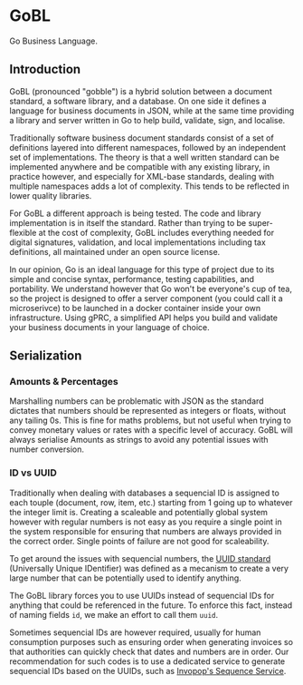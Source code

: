 # GoBL

Go Business Language. 

## Introduction

GoBL (pronounced "gobble") is a hybrid solution between a document standard, a software library, and a database. On one side it defines a language for business documents in JSON, while at the same time providing a library and server written in Go to help build, validate, sign, and localise.

Traditionally software business document standards consist of a set of definitions layered into different namespaces, followed by an independent set of implementations. The theory is that a well written standard can be implemented anywhere and be compatible with any existing library, in practice however, and especially for XML-base standards, dealing with multiple namespaces adds a lot of complexity. This tends to be reflected in lower quality libraries.

For GoBL a different approach is being tested. The code and library implementation is in itself the standard. Rather than trying to be super-flexible at the cost of complexity, GoBL includes everything needed for digital signatures, validation, and local implementations including tax definitions, all maintained under an open source license.

In our opinion, Go is an ideal language for this type of project due to its simple and concise syntax, performance, testing capabilities, and portability. We understand however that Go won't be everyone's cup of tea, so the project is designed to offer a server component (you could call it a microserivce) to be launched in a docker container inside your own infrastructure. Using gPRC, a simplified API helps you build and validate your business documents in your language of choice.

## Serialization

### Amounts & Percentages

Marshalling numbers can be problematic with JSON as the standard dictates that numbers should be represented as integers or floats, without any tailing 0s. This is fine for maths problems, but not useful when trying to convey monetary values or rates with a specific level of accuracy. GoBL will always serialise Amounts as strings to avoid any potential issues with number conversion.

### ID vs UUID

Traditionally when dealing with databases a sequencial ID is assigned to each touple (document, row, item, etc.) starting from 1 going up to whatever the integer limit is. Creating a scaleable and potentially global system however with regular numbers is not easy as you require a single point in the system responsible for ensuring that numbers are always provided in the correct order. Single points of failure are not good for scaleability.

To get around the issues with sequencial numbers, the [UUID standard](https://tools.ietf.org/html/rfc4122) (Universally Unique IDentifier) was defined as a mecanism to create a very large number that can be potentially used to identify anything.

The GoBL library forces you to use UUIDs instead of sequencial IDs for anything that could be referenced in the future. To enforce this fact, instead of naming fields `id`, we make an effort to call them `uuid`.

Sometimes sequencial IDs are however required, usually for human consumption purposes such as ensuring order when generating invoices so that authorities can quickly check that dates and numbers are in order. Our recommendation for such codes is to use a dedicated service to generate sequencial IDs based on the UUIDs, such as [Invopop's Sequence Service](https://invopop.com).


